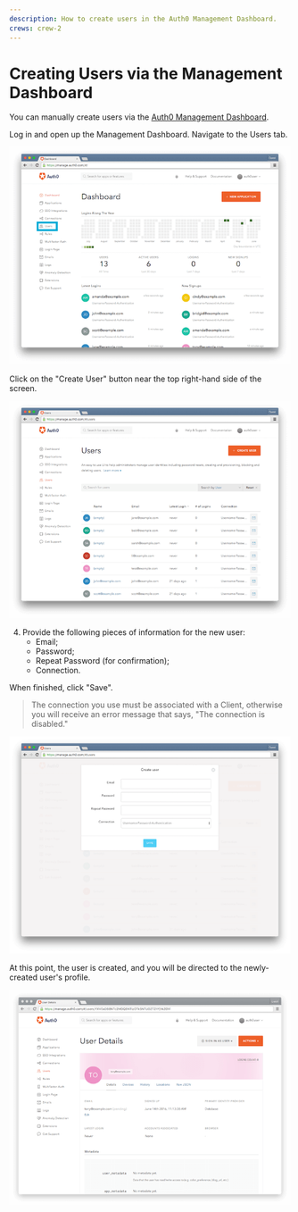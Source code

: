 ```yaml
---
description: How to create users in the Auth0 Management Dashboard.
crews: crew-2
---
```


# Creating Users via the Management Dashboard

You can manually create users via the [Auth0 Management Dashboard](${manage_url}).

Log in and open up the Management Dashboard. Navigate to the Users tab.

![](/media/articles/users/dashboard.png)

Click on the "Create User" button near the top right-hand side of the screen.

![](/media/articles/users/users-tab.png)

4. Provide the following pieces of information for the new user:
    * Email;
    * Password;
    * Repeat Password (for confirmation);
    * Connection.

  When finished, click "Save".

> The connection you use must be associated with a Client, otherwise you will receive an error message that says, "The connection is disabled."

![](/media/articles/users/create-user.png)

At this point, the user is created, and you will be directed to the newly-created user's profile.

![](/media/articles/users/user-profile.png)
